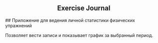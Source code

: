 <h2 align="center">Exercise Journal</h2>
##
Приложение для ведения личной статистики физических упражнений

Позволяет вести записи и показывает график за выбранный период.

